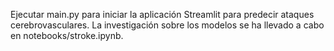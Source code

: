 Ejecutar main.py para iniciar la aplicación Streamlit para predecir ataques cerebrovasculares.
La investigación sobre los modelos se ha llevado a cabo en notebooks/stroke.ipynb.
